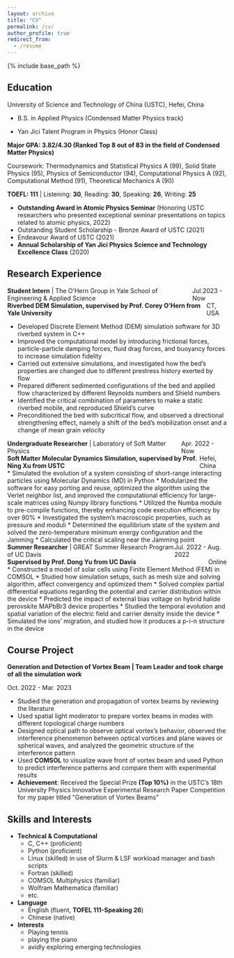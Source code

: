 ```yaml
---
layout: archive
title: "CV"
permalink: /cv/
author_profile: true
redirect_from:
  - /resume
---
```


{% include base_path %}

Education
-------
University of Science and Technology of China (USTC), Hefei, China

* B.S. in Applied Physics (Condensed Matter Physics track)

* Yan Jici Talent Program in Physics (Honor Class)

**Major GPA: 3.82/4.30 (Ranked Top 8 out of 83 in the field of Condensed Matter Physics)**

Coursework: Thermodynamics and Statistical Physics A (99), Solid State Physics (95), Physics of Semiconductor
(94), Computational Physics A (92), Computational Method (91), Theoretical Mechanics A (90)

**TOEFL: 111** | Listening: **30**, Reading: **30**, Speaking: **26**, Writing: **25**

* **Outstanding Award in Atomic Physics Seminar** (Honoring USTC researchers who presented exceptional seminar presentations on topics related to atomic physics, 2022)
* Outstanding Student Scholarship - Bronze Award of USTC (2021)
* Endeavour Award of USTC (2021)
* **Annual Scholarship of Yan Jici Physics Science and Technology Excellence Class** (2020)

<!-- * M.S. in Jekyll, GitHub University, 2014
* Ph.D in Version Control Theory, GitHub University, 2018 (expected) -->

Research Experience
-------
<!-- **Student Intern** | The O’Hern Group in Yale School of Engineering & Applied Science &ensp; Jul.2023 - Now -->
<div style="display: flex; justify-content: space-between;">
  <div><strong>Student Intern</strong> | The O’Hern Group in Yale School of Engineering & Applied Science</div>
  <div>Jul.2023 - Now</div>
</div>

<!-- **Riverbed DEM Simulation, supervised by Prof. Corey O’Hern from Yale University** &ensp; CT, USA -->
<div style="display: flex; justify-content: space-between;">
  <div><strong>Riverbed DEM Simulation, supervised by Prof. Corey O’Hern from Yale University</strong></div>
  <div>CT, USA</div>
</div>

*	Developed Discrete Element Method (DEM) simulation software for 3D riverbed system in C++
  * Improved the computational model by introducing frictional forces, particle-particle damping forces, fluid drag forces, and buoyancy forces to increase simulation fidelity
*	Carried out extensive simulations, and investigated how the bed’s properties are changed due to different prestress history exerted by flow
  *	Prepared different sedimented configurations of the bed and applied flow characterized by different Reynolds numbers and Shield numbers
  *	Identified the critical combination of parameters to make a static riverbed mobile, and reproduced Shield’s curve
  *	Preconditioned the bed with subcritical flow, and observed a directional strengthening effect, namely a shift of the bed’s mobilization onset and a change of mean grain velocity


<!-- **Undergraduate Researcher \| Laboratory of Soft Matter Physics** &ensp; Apr. 2022 - Now -->
<div style="display: flex; justify-content: space-between;">
  <div><strong>Undergraduate Researcher</strong> | Laboratory of Soft Matter Physics</div>
  <div>Apr. 2022 - Now</div>
</div>

<!-- **Soft Matter Molecular Dynamics Simulation, supervised by Prof. Ning Xu from USTC** &ensp; Hefei, China -->
<div style="display: flex; justify-content: space-between;">
  <div><strong>Soft Matter Molecular Dynamics Simulation, supervised by Prof. Ning Xu from USTC</strong></div>
  <div>Hefei, China</div>
</div>
*	Simulated the evolution of a system consisting of short-range interacting particles using Molecular Dynamics (MD) in Python
  *	Modularized the software for easy porting and reuse, optimized the algorithm using the Verlet neighbor list, and improved the computational efficiency for large-scale matrices using Numpy library functions
  *	Utilized the Numba module to pre-compile functions, thereby enhancing code execution efficiency by over 90%
*	Investigated the system’s macroscopic properties, such as pressure and moduli
  *	Determined the equilibrium state of the system and solved the zero-temperature minimum energy configuration and the Jamming
  *	Calculated the critical scaling near the Jamming point


<!-- **Summer Researcher \| GREAT Summer Research Program of UC Davis** &ensp; Jul. 2022 - Aug. 2022

**Supervised by Prof. Dong Yu from UC Davis** &ensp; Online -->
<div style="display: flex; justify-content: space-between;">
  <div><strong>Summer Researcher</strong> | GREAT Summer Research Program of UC Davis</div>
  <div>Jul. 2022 - Aug. 2022</div>
</div>

<div style="display: flex; justify-content: space-between;">
  <div><strong>Supervised by Prof. Dong Yu from UC Davis</strong></div>
  <div>Online</div>
</div>
*	Constructed a model of solar cells using Finite Element Method (FEM) in COMSOL
  *	Studied how simulation setups, such as mesh size and solving algorithm, affect convergency and optimized them
  *	Solved complex partial differential equations regarding the potential and carrier distribution within the device
*	Predicted the impact of external bias voltage on hybrid halide perovskite MAPbBr3 device properties
  *	Studied the temporal evolution and spatial variation of the electric field and carrier density inside the device
  *	Simulated the ions’ migration, and studied how it produces a p-i-n structure in the device

  
Course Project
-------
**Generation and Detection of Vortex Beam \| Team Leader and took charge of all the simulation work** &ensp; 

Oct. 2022 - Mar. 2023
* Studied the generation and propagation of vortex beams by reviewing the literature
* Used spatial light moderator to prepare vortex beams in modes with different topological charge numbers
* Designed optical path to observe optical vortex’s behavior, observed the interference phenomenon between optical
vortices and plane waves or spherical waves, and analyzed the geometric structure of the interference pattern
* Used **COMSOL** to visualize wave front of vortex beam and used Python to predict interference patterns and
compare them with experimental results
* **Achievement**: Received the Special Prize **(Top 10%)** in the USTC’s 18th University Physics Innovative Experimental Research Paper Competition for my paper titled "Generation of Vortex Beams"


<!-- Work experience
======
* Summer 2015: Research Assistant
  * Github University
  * Duties included: Tagging issues
  * Supervisor: Professor Git

* Fall 2015: Research Assistant
  * Github University
  * Duties included: Merging pull requests
  * Supervisor: Professor Hub -->
  
Skills and Interests
-------
* **Technical & Computational**
  * C, C++ (proficient)
  * Python (proficient)
  * Linux (skilled) in use of Slurm & LSF workload manager and bash scripts
  * Fortran (skilled)
  * COMSOL Multiphysics (familiar)
  * Wolfram Mathematica (familiar)
  * etc.
* **Language**
  * English (fluent, **TOFEL 111-Speaking 26**)
  * Chinese (native)
* **Interests**
  * Playing tennis
  * playing the piano
  * avidly exploring emerging technologies

<!-- Publications
======
  <ul>{% for post in site.publications %}
    {% include archive-single-cv.html %}
  {% endfor %}</ul>
  
Talks
======
  <ul>{% for post in site.talks %}
    {% include archive-single-talk-cv.html %}
  {% endfor %}</ul>
  
Teaching
======
  <ul>{% for post in site.teaching %}
    {% include archive-single-cv.html %}
  {% endfor %}</ul>
  
Service and leadership
======
* Currently signed in to 43 different slack teams -->
